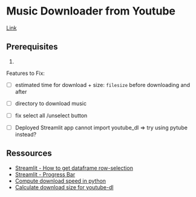 # Music Downloader from Youtube

[Link](https://youtubedldownloader.streamlit.app/)


## Prerequisites

1. 


Features to Fix:
- [ ] estimated time for download + size: `filesize` before downloading and after
- [ ] directory to download music
- [ ] fix select all /unselect button
- [ ] Deployed Streamlit app cannot import youtube_dl => try using pytube instead?


## Ressources

- [Streamlit - How to get dataframe row-selection](https://docs.streamlit.io/knowledge-base/using-streamlit/how-to-get-row-selections)
- [Streamlit - Progress Bar](https://docs.streamlit.io/library/api-reference/status/st.progress)
- [Compute download speed in python](https://www.tutorialspoint.com/application-for-internet-speed-test-using-pyspeedtest-in-python)
- [Calculate download size for youtube-dl](https://www.reddit.com/r/DataHoarder/comments/j23xkh/calculate_download_size_for_youtubedl/)
